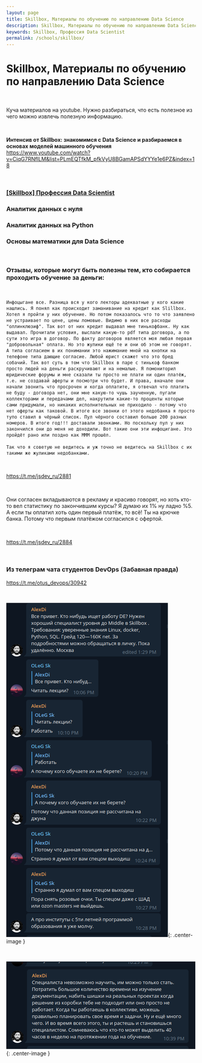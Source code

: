 ```yaml
---
layout: page
title: Skillbox, Материалы по обучению по направлению Data‌ ‌Science
description: Skillbox, Материалы по обучению по направлению Data‌ ‌Science
keywords: Skillbox, Профессия‌ ‌Data‌ ‌Scientist‌
permalink: /schools/skillbox/
---
```


# Skillbox, Материалы по обучению по направлению Data‌ ‌Science

<br/>

Куча материалов на youtube. Нужно разбираться, что есть полезное из чего можно извлечь полезную информацию.

<br/>

**Интенсив от Skillbox: знакомимся с Data Science и разбираемся в основах моделей машинного обучения**
https://www.youtube.com/watch?v=CiqG7RNflLM&list=PLmEQTfkM_pfkVyU8BGamAPSdYYYe1e6PZ&index=18

<br/>

### [[Skillbox] Профессия‌ ‌Data‌ ‌Scientist‌](/schools/skillbox/data-scientist/)

### Аналитик данных с нуля

### Аналитик данных на Python

### Основы математики для Data Science

<br/>

### Отзывы, которые могут быть полезны тем, кто собирается проходить обучение за деньги:

<br/>

```
Инфоцыгане все. Разница вся у кого лекторы адекватные у кого какие нашлись. Я понял как происходит заманивание на кредит как Slillbox. Хотел я пройти у них обучение. Но потом показалось что то что заявлено не устраивает по цене, цены ломовые. Видимо в них все расходы "оллинклюзиф". Так вот от них кредит выдавал мне тинькофбанк. Ну как выдавал. Прочитали условия, выслали какую-то pdf типа договора, а по сути это игра в договор. По факту договоров является моя любая первая "добровольная" оплата. Но это жулики ещё те и они об этом не говорят. А типа согласием в их понимании это нажимание мной на кнопки на телефоне типа дающие согласие. Любой юрист скажет что это бред собачий. Так вот суть в том что Skillbox в паре с тинькоф банком просто людей на деньги раскручивают и на немалые. Я помониторил юридические форумы и мне сказали ты просто не плати ни один платёж, т.е. не создавай аферты и посмотри что будет. И права, вначале они начали звонить что просрочен и когда оплатите, я отвечал что платить не буду - договора нет, они мне какую-то чушь заученную, пугали коллекторами и передачами дел, накрутили какие-то проценты которые сами придумали, но никаких исполнительных не приходило - потому что нет оферты как таковой. В итоге все звонки от этого недобанка я просто тупо ставил в чёрный список. Пул чёрного составил больше 200 разных номеров. В итоге год!!! доставали звонками. Но поскольку пул у них закончился они до меня не доходили. Вот такие они эти инфоцигане. Это пройдёт рано или поздно как МММ прошёл.

Так что я советую не ведитесь и уж точно не ведитесь на Skillbox с их такими же жуликами недобанками.
```

<br/>

https://t.me/jsdev_ru/2881

<br/>

Они согласен вкладываются в рекламу и красиво говорят, но хоть кто-то вел статистику по закончившим курсы? Я думаю их 1% ну ладно %5. А если ты оплатил хоть один первый платёж, то всё! Ты на крючке банка. Потому что первым платёжом согласился с офертой.

<br/>

https://t.me/jsdev_ru/2884

<br/>

### Из телеграм чата студентов DevOps (Забавная правда)

https://t.me/otus_devops/30942

<br/>

![Skillbox - Ищет Data Engineer‌](/img/schools/skillbox/tg-01.png 'Skillbox - Ищет Data Engineer'){: .center-image }

<br/>

![Skillbox - Ищет Data Engineer](/img/schools/skillbox/tg-02.png 'Skillbox - Ищет Data Engineer'){: .center-image }
